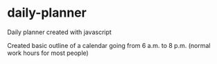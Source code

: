 # daily-planner
Daily planner created with javascript

Created basic outline of a calendar going from 6 a.m. to 8 p.m. 
(normal work hours for most people)

